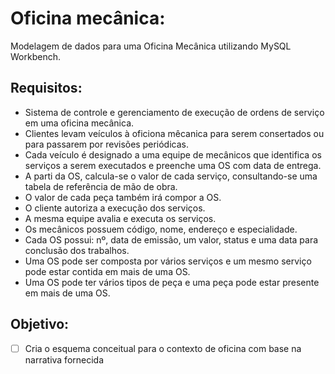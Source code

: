 # Oficina mecânica:
 Modelagem de dados para uma Oficina Mecânica utilizando MySQL Workbench.

## Requisitos:
- Sistema de controle e gerenciamento de execução de ordens de serviço em uma oficina mecânica.
- Clientes levam veículos à oficiona mêcanica para serem consertados ou para passarem por revisões periódicas.
- Cada veículo é designado a uma equipe de mecânicos que identifica os serviços a serem executados e preenche uma OS com data de entrega.
- A parti da OS, calcula-se o valor de cada serviço, consultando-se uma tabela de referência de mão de obra.
- O valor de cada peça também irá compor a OS.
- O cliente autoriza a execução dos serviços.
- A mesma equipe avalia e executa os serviços.
- Os mecânicos possuem código, nome, endereço e especialidade.
- Cada OS possui: nº, data de emissão, um valor, status e uma data para conclusão dos trabalhos.
- Uma OS pode ser composta por vários serviços e um mesmo serviço pode estar contida em mais de uma OS.
- Uma OS pode ter vários tipos de peça e uma peça pode estar presente em mais de uma OS.

## Objetivo:
- [ ] Cria o esquema conceitual para o contexto de oficina com base na narrativa fornecida